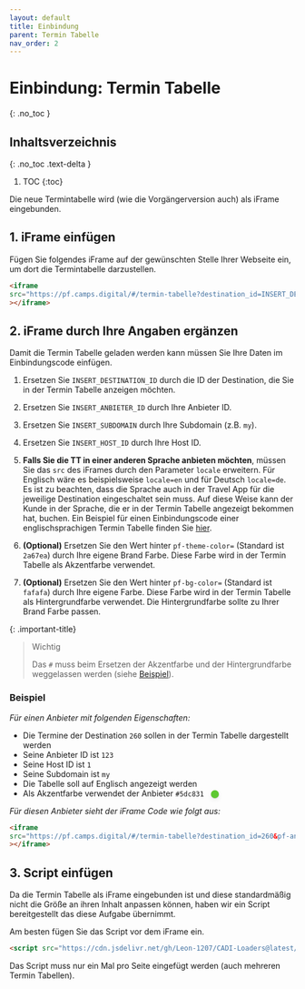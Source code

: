 ```yaml
---
layout: default
title: Einbindung
parent: Termin Tabelle
nav_order: 2
---
```


# Einbindung: Termin Tabelle
{: .no_toc }

## Inhaltsverzeichnis
{: .no_toc .text-delta }

1. TOC
{:toc}

Die neue Termintabelle wird (wie die Vorgängerversion auch) als iFrame eingebunden.

## 1. iFrame einfügen

Fügen Sie folgendes iFrame auf der gewünschten Stelle Ihrer Webseite ein, um dort die Termintabelle darzustellen.

```html
<iframe
src="https://pf.camps.digital/#/termin-tabelle?destination_id=INSERT_DESTINATION_ID&pf-anbieter-id=INSERT_ANBIETER_ID&pf-subdomain=INSERT_SUBDOMAIN&pf-host-id=INSERT_HOST_ID&pf-theme-color=2a67ea&pf-bg-color=fafafa" id="tt-iframe" scrolling="no" style="width: 100%; max-width: 960px; border: none; outline: none; margin: auto; border-radius: 6px;"
></iframe>
```

## 2. iFrame durch Ihre Angaben ergänzen

Damit die Termin Tabelle geladen werden kann müssen Sie Ihre Daten im Einbindungscode einfügen.

1. Ersetzen Sie `INSERT_DESTINATION_ID` durch die ID der Destination, die Sie in der Termin Tabelle anzeigen möchten.

2. Ersetzen Sie `INSERT_ANBIETER_ID` durch Ihre Anbieter ID.

3. Ersetzen Sie `INSERT_SUBDOMAIN` durch Ihre Subdomain (z.B. `my`).

4. Ersetzen Sie `INSERT_HOST_ID` durch Ihre Host ID.

5. **Falls Sie die TT in einer anderen Sprache anbieten möchten**, müssen Sie das `src` des iFrames durch den Parameter `locale` erweitern. Für Englisch wäre es beispielsweise `locale=en` und für Deutsch `locale=de`. Es ist zu beachten, dass die Sprache auch in der Travel App für die jeweilige Destination eingeschaltet sein muss. Auf diese Weise kann der Kunde in der Sprache, die er in der Termin Tabelle angezeigt bekommen hat, buchen. Ein Beispiel für einen Einbindungscode einer englischsprachigen Termin Tabelle finden Sie [hier](#beispiel).

5. **(Optional)** Ersetzen Sie den Wert hinter `pf-theme-color=` (Standard ist `2a67ea`) durch Ihre eigene Brand Farbe. Diese Farbe wird in der Termin Tabelle als Akzentfarbe verwendet.

6. **(Optional)** Ersetzen Sie den Wert hinter `pf-bg-color=` (Standard ist `fafafa`) durch Ihre eigene Farbe. Diese Farbe wird in der Termin Tabelle als Hintergrundfarbe verwendet. Die Hintergrundfarbe sollte zu Ihrer Brand Farbe passen.

{: .important-title}
> Wichtig
>
> Das `#` muss beim Ersetzen der Akzentfarbe und der Hintergrundfarbe weggelassen werden (siehe [Beispiel](#beispiel)).

### Beispiel

*Für einen Anbieter mit folgenden Eigenschaften:*
- Die Termine der Destination `260` sollen in der Termin Tabelle dargestellt werden
- Seine Anbieter ID ist `123`
- Seine Host ID ist `1`
- Seine Subdomain ist `my`
- Die Tabelle soll auf Englisch angezeigt werden
- Als Akzentfarbe verwendet der Anbieter `#5dc831` <span style="background-color: #5dc831; width: 1em; height: 1em; display: inline-block; vertical-align: middle; border-radius: 50%; margin-left: 8px; box-shadow: 0 1px 2px rgba(0,0,0,0.12), 0 3px 10px rgba(0,0,0,0.08);"></span>

*Für diesen Anbieter sieht der iFrame Code wie folgt aus:*

```html
<iframe
src="https://pf.camps.digital/#/termin-tabelle?destination_id=260&pf-anbieter-id=123&pf-subdomain=my&pf-host-id=1&pf-theme-color=5dc831&pf-bg-color=fafafa&locale=en" id="tt-iframe" scrolling="no" style="width: 100%; max-width: 960px; border: none; outline: none; margin: auto; border-radius: 6px;"
></iframe>
```

## 3. Script einfügen

Da die Termin Tabelle als iFrame eingebunden ist und diese standardmäßig nicht die Größe an ihren Inhalt anpassen können, haben wir ein Script bereitgestellt das diese Aufgabe übernimmt.

Am besten fügen Sie das Script vor dem iFrame ein.

```html
<script src="https://cdn.jsdelivr.net/gh/Leon-1207/CADI-Loaders@latest/TerminTabelle.js"></script>
```

Das Script muss nur ein Mal pro Seite eingefügt werden (auch mehreren Termin Tabellen).
